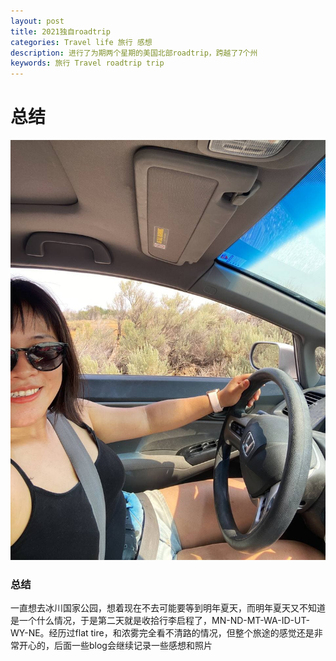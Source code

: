 ```yaml
---
layout: post
title: 2021独自roadtrip
categories: Travel life 旅行 感想
description: 进行了为期两个星期的美国北部roadtrip，跨越了7个州
keywords: 旅行 Travel roadtrip trip
---
```


# 总结

![roadtrip](/images/blog/carnme.jpg)


### 总结
一直想去冰川国家公园，想着现在不去可能要等到明年夏天，而明年夏天又不知道是一个什么情况，于是第二天就是收拾行李启程了，MN-ND-MT-WA-ID-UT-WY-NE。经历过flat tire，和浓雾完全看不清路的情况，但整个旅途的感觉还是非常开心的，后面一些blog会继续记录一些感想和照片



